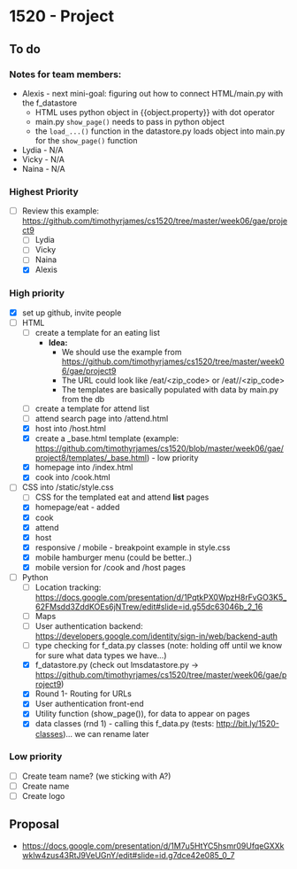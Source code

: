 # 1520 - Project

## To do

### Notes for team members:
* Alexis - next mini-goal: figuring out how to connect HTML/main.py with the f_datastore
	* HTML uses python object in {{object.property}} with dot operator
	* main.py `show_page()` needs to pass in python object
	* the `load_...()` function in the datastore.py loads object into main.py for the `show_page()` function
* Lydia - N/A
* Vicky - N/A
* Naina - N/A

### Highest Priority
  * [ ] Review this example: https://github.com/timothyrjames/cs1520/tree/master/week06/gae/project9
	* [ ] Lydia
	* [ ] Vicky
	* [ ] Naina
	* [x] Alexis

### High priority
* [x] set up github, invite people 
* [ ] HTML 
  * [ ] create a template for an eating list
	* **Idea:** 
		* We should use the example from https://github.com/timothyrjames/cs1520/tree/master/week06/gae/project9
		* The URL could look like /eat/<zip_code> or /eat/<city>/<zip_code>
		* The templates are basically populated with data by main.py from the db
  * [ ] create a template for attend list
  * [ ] attend search page into /attend.html
  * [x] host into /host.html
  * [x] create a _base.html template (example: https://github.com/timothyrjames/cs1520/blob/master/week06/gae/project8/templates/_base.html) - low priority
  * [x] homepage into /index.html
  * [x] cook into /cook.html
  
* [ ] CSS into /static/style.css
  * [ ] CSS for the templated eat and attend **list** pages
  * [x] homepage/eat - added
  * [x] cook
  * [x] attend
  * [x] host
  * [x] responsive / mobile - breakpoint example in style.css
  * [x] mobile hamburger menu (could be better..)
  * [x] mobile version for /cook and /host pages
  
* [ ] Python
  * [ ] Location tracking: https://docs.google.com/presentation/d/1PqtkPX0WpzH8rFvGO3K5_62FMsdd3ZddKOEs6jNTrew/edit#slide=id.g55dc63046b_2_16
  * [ ] Maps
  * [ ] User authentication backend: https://developers.google.com/identity/sign-in/web/backend-auth
  * [ ] type checking for f_data.py classes (note: holding off until we know for sure what data types we have...)
  * [x] f_datastore.py (check out lmsdatastore.py -> https://github.com/timothyrjames/cs1520/tree/master/week06/gae/project9)
  * [x] Round 1- Routing for URLs
  * [x] User authentication front-end
  * [x] Utility function (show_page()),  for data to appear on pages
  * [x] data classes (rnd 1) - calling this f_data.py (tests: http://bit.ly/1520-classes)... we can rename later

### Low priority
* [ ] Create team name? (we sticking with A?)
* [ ] Create name
* [ ] Create logo 

## Proposal
* https://docs.google.com/presentation/d/1M7u5HtYC5hsmr09UfqeGXXkwklw4zus43RtJ9VeUGnY/edit#slide=id.g7dce42e085_0_7
